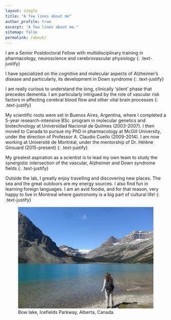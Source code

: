 ```yaml
---
layout: single
title: "A few lines about me"
author_profile: true
excerpt: "A few lines about me."
sitemap: false
permalink: /about/
---
```

I am a Senior Postdoctoral Fellow with multidisciplinary training in pharmacology, neuroscience and cerebrovascular physiology
{: .text-justify}

I have specialized on the cognitive and molecular aspects of Alzheimer’s disease and particularly, its development in Down syndrome
{: .text-justify}

I am really curious to understand the long, clinically ‘silent’ phase that precedes dementia. I am particularly intrigued by the role of vascular risk factors in affecting cerebral blood flow and other vital brain processes
{: .text-justify}

My scientific roots were set in Buenos Aires, Argentina, where I completed a 5-year research-intensive BSc. program in molecular genetics and biotechnology at Universidad Nacional de Quilmes (2003-2007). I then moved to Canada to pursue my PhD in pharmacology at McGill University, under the direction of Professor A. Claudio Cuello (2009-2014). I am now working at Université de Montréal, under the mentorship of Dr. Hélène Girouard (2015-present)
{: .text-justify}

My greatest aspiration as a scientist is to lead my own team to study the synergistic intersection of the vascular, Alzheimer and Down syndrome fields
{: .text-justify}

Outside the lab, I greatly enjoy travelling and discovering new places. The sea and the great outdoors are my energy sources. I also find fun in learning foreign languages. I am an avid foodie, and for that reason, very happy to live in Montreal where gastronomy is a big part of cultural life!
{: .text-justify}

<figure>
    <a href="/assets/images/about-outdoors.jpg"><img src="/assets/images/about-outdoors.jpg"></a>
    <figcaption>Bow lake, Icefields Parkway, Alberta, Canada.</figcaption>
</figure>